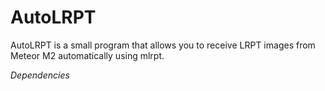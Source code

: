 # AutoLRPT
AutoLRPT is a small program that allows you to receive LRPT images from Meteor M2 automatically using mlrpt.</b>

*Dependencies*
